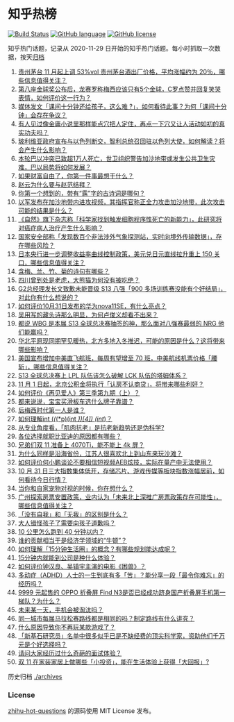 # 知乎热榜
[![Build Status](https://github.com/ToWeLong/zhihu-hot-questions/workflows/CI/badge.svg)](https://github.com/ToWeLong/zhihu-hot-questions/actions)
[![GitHub language](https://img.shields.io/badge/language-golang-orange.svg)](https://golang.org/)
[![GitHub license](https://img.shields.io/github/license/ToWeLong/zhihu-hot-questions)](https://github.com/ToWeLong/zhihu-hot-questions/blob/main/LICENSE)

知乎热门话题，记录从 2020-11-29 日开始的知乎热门话题。每小时抓取一次数据，按天[归档](./archives)

<!-- BEGIN -->

1. [贵州茅台 11 月起上调 53%vol 贵州茅台酒出厂价格，平均涨幅约为 20％，哪些信息值得关注？](https://www.zhihu.com/question/628597050)
1. [第八座金球奖公布后，龙赛罗称梅西应该只有5个金球，C罗点赞并回复笑哭表情，如何评价这一行为？](https://www.zhihu.com/question/628570158)
1. [媒体发文「课间十分钟还给孩子，这么难 ?」，如何看待此事？为何「课间十分钟」会存在争议？](https://www.zhihu.com/question/628374157)
1. [有人见过像金庸小说里那样能点穴把人定住，再点一下穴又让人活动如初的真实功夫吗？](https://www.zhihu.com/question/628284351)
1. [玻利维亚政府宣布与以色列断交，智利总统召回驻以色列大使，如何解读？将会产生什么影响？](https://www.zhihu.com/question/628627500)
1. [本轮巴以冲突已致超1万人死亡，世卫组织警告加沙地带或发生公共卫生灾难，巴以局势将如何发展？](https://www.zhihu.com/question/628620798)
1. [如果财富自由了，你第一件事最想干什么？](https://www.zhihu.com/question/627368606)
1. [赵云为什么要与赵范结拜？](https://www.zhihu.com/question/601824606)
1. [你第一个想到的，带有“露”字的古诗词是哪句？](https://www.zhihu.com/question/628575387)
1. [以军发布在加沙地带内进攻视频，其指挥官称正全力攻击加沙地带，此次攻击可能的结果是什么？](https://www.zhihu.com/question/628386767)
1. [《自然》旗下杂志称「科学家找到触发细胞程序性死亡的新能力」，此研究将对癌症病人治疗产生什么影响？](https://www.zhihu.com/question/628526802)
1. [国家安全部称「发现数百个非法涉外气象探测站，实时向境外传输数据」，存在哪些风险？](https://www.zhihu.com/question/628484725)
1. [日本央行进一步调整收益率曲线控制政策，美元兑日元直线拉升重上 150 关口，哪些信息值得关注？](https://www.zhihu.com/question/628510836)
1. [含梅、兰、竹、菊的诗句有哪些？](https://www.zhihu.com/question/628480448)
1. [四川曾到处是老虎，大熊猫为何没有被吃绝？](https://www.zhihu.com/question/628124546)
1. [G2总经理发长文致歉未能晋级 S13 八强「900 多场训练赛没能有个好结局」，对此你有什么想说的？](https://www.zhihu.com/question/628511266)
1. [如何评价10月31日发布的华为nova11SE，有什么亮点？](https://www.zhihu.com/question/628165752)
1. [吴用写的藏头诗那么明显，为何卢俊义却看不出来？](https://www.zhihu.com/question/595371821)
1. [都说 WBG 是本届 S13 全球总决赛抽签的神，那么面对八强赛最弱的 NRG 他们能赢吗？](https://www.zhihu.com/question/628351595)
1. [华北平原现同期罕见暖热，北方多地入冬推迟，可能的原因是什么？这将带来哪些影响？](https://www.zhihu.com/question/628357699)
1. [美国宣布增加中美直飞航班，每周有望增至 70 班，中美航线机票价格「腰斩」，哪些信息值得关注？](https://www.zhihu.com/question/628185927)
1. [S13 全球总决赛上 LPL 队伍该怎么破解 LCK 队伍的塔姆体系？](https://www.zhihu.com/question/628490915)
1. [11 月 1 日起，北京公积金将执行「认房不认商贷」，将带来哪些利好？](https://www.zhihu.com/question/628498726)
1. [如何评价《再见爱人》第三季第九期（上）？](https://www.zhihu.com/question/628499034)
1. [都来说说，宝宝买滑板车选什么牌子靠谱？](https://www.zhihu.com/question/58525659)
1. [后梅西时代第一人是谁？](https://www.zhihu.com/question/628368419)
1. [如何理解int (*(*(*p)(int *))[4]) (int*)？](https://www.zhihu.com/question/628409525)
1. [从专业角度看，「肌肉抗老」是抗老新趋势还是伪科学?](https://www.zhihu.com/question/627974299)
1. [各位选择就职比亚迪的原因都有哪些？](https://www.zhihu.com/question/628366357)
1. [兄弟们双 11 准备上 4070Ti，能不能上 4k 屏？](https://www.zhihu.com/question/617524903)
1. [为什么同样是沿海省份，江苏人很喜欢北上到山东来玩沙滩？](https://www.zhihu.com/question/615853040)
1. [如何评价何小鹏谈论不要相信短视频AEB炫技，实际在量产中无法使用？](https://www.zhihu.com/question/628354612)
1. [10 月 31 日三大指数集体低开，存储芯片、游戏传媒等板块指数涨幅居前，如何看待今日行情？](https://www.zhihu.com/question/628486908)
1. [当你和自家宠物对视的时候，你在想什么？](https://www.zhihu.com/question/627556689)
1. [广州探索房票安置政策，业内认为「未来北上深推广房票政策存在可能性」，哪些信息值得关注？](https://www.zhihu.com/question/628486874)
1. [「没有自我」和「无我」的区别是什么？](https://www.zhihu.com/question/624404065)
1. [大人错怪孩子了需要向孩子道歉吗？](https://www.zhihu.com/question/627879426)
1. [10 公里怎么跑到 40 分钟以内？](https://www.zhihu.com/question/626360435)
1. [谁的贡献相当于是经济学领域的“牛顿”？](https://www.zhihu.com/question/625135530)
1. [如何理解「15分钟生活圈」的概念？有哪些规划能达成呢？](https://www.zhihu.com/question/320835093)
1. [15分钟内就能到公司是种什么体验？](https://www.zhihu.com/question/628374535)
1. [如何评价钟汉良、吴镇宇主演的电影《困兽》？](https://www.zhihu.com/question/627908724)
1. [多动症（ADHD）人士的一生到底有多「苦」？能分享一段「最令你难忘」的经历吗？](https://www.zhihu.com/question/627743115)
1. [9999 元起售的 OPPO 折叠屏 Find N3是否已经成功跻⾝国产折叠屏⼿机第⼀梯队？为什么？](https://www.zhihu.com/question/627908022)
1. [未来某一天，手机会被淘汰吗？](https://www.zhihu.com/question/623577891)
1. [同一城市每届马拉松赛路线都是相同的吗？制定路线有什么讲究？](https://www.zhihu.com/question/626471602)
1. [什么原因导致你不再玩某款游戏了？](https://www.zhihu.com/question/628318848)
1. [「新基石研究员」名单中很多似乎已是不缺经费的顶尖科学家，资助他们千万元是个好选择吗？](https://www.zhihu.com/question/628358058)
1. [请问大家经历过什么奇葩的面试体验？](https://www.zhihu.com/question/622555966)
1. [双 11 在家装家居上做哪些「小投资」，能在生活体验上获得「大回报」?](https://www.zhihu.com/question/628499419)

<!-- END -->

历史归档 [./archives](./archives)


### License
[zhihu-hot-questions](https://github.com/towelong/zhihu-hot-questions) 的源码使用 MIT License 发布。